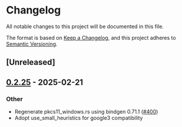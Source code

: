 # Changelog

All notable changes to this project will be documented in this file.

The format is based on [Keep a Changelog](https://keepachangelog.com/en/1.0.0/),
and this project adheres to [Semantic Versioning](https://semver.org/spec/v2.0.0.html).

## [Unreleased]

## [0.2.25](https://github.com/google/native-pkcs11/compare/pkcs11-sys-v0.2.24...pkcs11-sys-v0.2.25) - 2025-02-21

### Other

- Regenerate pkcs11_windows.rs using bindgen 0.71.1 ([#400](https://github.com/google/native-pkcs11/pull/400))
- Adopt use_small_heuristics for google3 compatibility
